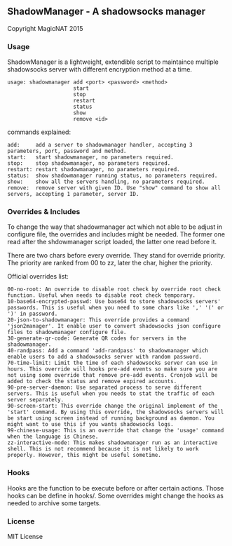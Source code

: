 ShadowManager - A shadowsocks manager
---

Copyright MagicNAT 2015

### Usage

ShadowManager is a lightweight, extendible script to maintaince multiple shadowsocks server with different encryption method at a time.

	usage: shadowmanager add <port> <password> <method>
	                     start
	                     stop
	                     restart
	                     status
	                     show
	                     remove <id>

commands explained:

	add:     add a server to shadowmanager handler, accepting 3 parameters, port, password and method.
	start:   start shadowmanager, no parameters required.
	stop:    stop shadowmanager, no parameters required.
	restart: restart shadowmanager, no parameters required.
	status:  show shadowmanager running status, no parameters required.
	show:    show all the servers handling, no parameters required.
	remove:  remove server with given ID. Use "show" command to show all servers, accepting 1 parameter, server ID.

### Overrides & Includes

To change the way that shadowmanager act which not able to be adjust in configure file, the overrides and includes might be needed. The former one read after the shdowmanager script loaded, the latter one read before it.

There are two chars before every override. They stand for override priority. The priority are ranked from 00 to zz, later the char, higher the priority.

Official overrides list:

	00-no-root: An override to disable root check by override root check function. Useful when needs to disable root check temporary.
	10-base64-encrypted-passwd: Use base64 to store shadowsocks servers' passwords. This is useful when you need to some chars like ',' '(' or ')' in password.
	20-json-to-shadowmanager: This override provides a command 'json2manager'. It enable user to convert shadowsocks json configure files to shadowmanager configure file.
	30-generate-qr-code: Generate QR codes for servers in the shadowmanager. 
	40-randpass: Add a command 'add-randpass' to shadowmanager which enable users to add a shadowsocks server with random password.
	70-time-limit: Limit the time of each shadowsocks server can use in hours. This override will hooks pre-add events so make sure you are not using some override that remove pre-add events. Cronjob will be added to check the status and remove expired accounts. 
	90-pre-server-daemon: Use separated process to serve different servers. This is useful when you needs to stat the traffic of each server separately.
	90-screen-start: This override change the original implement of the 'start' command. By using this override, the shadowsocks servers will be start using screen instead of running background as daemon. You might want to use this if you wants shadowsocks logs.
	99-chinese-usage: This is an override that change the 'usage' command when the language is Chinese.
	zz-interactive-mode: This makes shadowmanager run as an interactive shell. This is not recommend because it is not likely to work properly. However, this might be useful sometime.

### Hooks

Hooks are the function to be execute before or after certain actions. Those hooks can be define in hooks/. Some overrides might change the hooks as needed to archive some targets.

### License

MIT License
